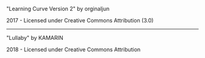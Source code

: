 "Learning Curve Version 2"
by orginaljun

2017 - Licensed under
Creative Commons
Attribution (3.0)

---

"Lullaby"
by KAMARIN

2018 - Licensed under
Creative Commons
Attribution
